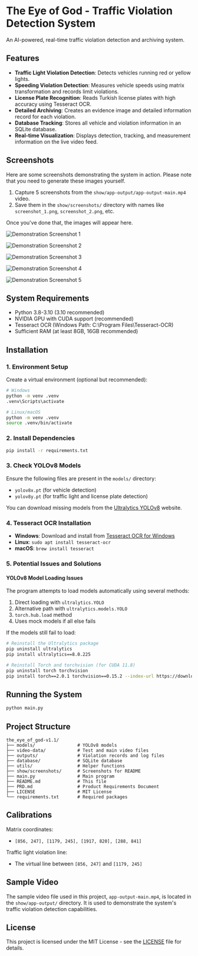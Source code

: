 # The Eye of God - Traffic Violation Detection System

An AI-powered, real-time traffic violation detection and archiving system.

## Features

- **Traffic Light Violation Detection**: Detects vehicles running red or yellow lights.
- **Speeding Violation Detection**: Measures vehicle speeds using matrix transformation and records limit violations.
- **License Plate Recognition**: Reads Turkish license plates with high accuracy using Tesseract OCR.
- **Detailed Archiving**: Creates an evidence image and detailed information record for each violation.
- **Database Tracking**: Stores all vehicle and violation information in an SQLite database.
- **Real-time Visualization**: Displays detection, tracking, and measurement information on the live video feed.

## Screenshots

Here are some screenshots demonstrating the system in action. Please note that you need to generate these images yourself.

1.  Capture 5 screenshots from the `show/app-output/app-output-main.mp4` video.
2.  Save them in the `show/screenshots/` directory with names like `screenshot_1.png`, `screenshot_2.png`, etc.

Once you've done that, the images will appear here.

![Demonstration Screenshot 1](show/screenshots/screenshot_1.png)

![Demonstration Screenshot 2](show/screenshots/screenshot_2.png)

![Demonstration Screenshot 3](show/screenshots/screenshot_3.png)

![Demonstration Screenshot 4](show/screenshots/screenshot_4.png)

![Demonstration Screenshot 5](show/screenshots/screenshot_5.png)

## System Requirements

- Python 3.8-3.10 (3.10 recommended)
- NVIDIA GPU with CUDA support (recommended)
- Tesseract OCR (Windows Path: C:\Program Files\Tesseract-OCR)
- Sufficient RAM (at least 8GB, 16GB recommended)

## Installation

### 1. Environment Setup

Create a virtual environment (optional but recommended):
```bash
# Windows
python -m venv .venv
.venv\Scripts\activate

# Linux/macOS
python -m venv .venv
source .venv/bin/activate
```

### 2. Install Dependencies

```bash
pip install -r requirements.txt
```

### 3. Check YOLOv8 Models

Ensure the following files are present in the `models/` directory:
- `yolov8x.pt` (for vehicle detection)
- `yolov8y.pt` (for traffic light and license plate detection)

You can download missing models from the [Ultralytics YOLOv8](https://github.com/ultralytics/ultralytics) website.

### 4. Tesseract OCR Installation

- **Windows**: Download and install from [Tesseract OCR for Windows](https://github.com/UB-Mannheim/tesseract/wiki)
- **Linux**: `sudo apt install tesseract-ocr`
- **macOS**: `brew install tesseract`

### 5. Potential Issues and Solutions

#### YOLOv8 Model Loading Issues

The program attempts to load models automatically using several methods:
1. Direct loading with `ultralytics.YOLO`
2. Alternative path with `ultralytics.models.YOLO`
3. `torch.hub.load` method
4. Uses mock models if all else fails

If the models still fail to load:

```bash
# Reinstall the Ultralytics package
pip uninstall ultralytics
pip install ultralytics==8.0.225

# Reinstall Torch and torchvision (for CUDA 11.8)
pip uninstall torch torchvision
pip install torch==2.0.1 torchvision==0.15.2 --index-url https://download.pytorch.org/whl/cu118
```

## Running the System

```bash
python main.py
```

## Project Structure

```
the_eye_of_god-v1.1/
├── models/                # YOLOv8 models
├── video-data/            # Test and main video files
├── outputs/               # Violation records and log files
├── database/              # SQLite database
├── utils/                 # Helper functions
├── show/screenshots/      # Screenshots for README
├── main.py                # Main program
├── README.md              # This file
├── PRD.md                 # Product Requirements Document
├── LICENSE                # MIT License
└── requirements.txt       # Required packages
```

## Calibrations

Matrix coordinates:
- `[856, 247], [1179, 245], [1917, 820], [288, 841]`

Traffic light violation line:
- The virtual line between `[856, 247]` and `[1179, 245]`

## Sample Video

The sample video file used in this project, `app-output-main.mp4`, is located in the `show/app-output/` directory. It is used to demonstrate the system's traffic violation detection capabilities.

## License

This project is licensed under the MIT License - see the [LICENSE](LICENSE) file for details. 